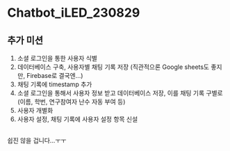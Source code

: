 # Chatbot_iLED_230829
 
## 추가 미션
1. 소셜 로그인을 통한 사용자 식별
2. 데이터베이스 구축, 사용자별 채팅 기록 저장 (직관적으론 Google sheets도 좋지만, Firebase로 결국엔...)
3. 채팅 기록에 timestamp 추가
4. 소셜 로그인을 통해서 사용자 정보 받고 데이터베이스 저장, 이를 채팅 기록 구별로(이름, 학번, 연구참여자 난수 자동 부여 등)
5. 사용자 개별화
6. 사용자 설정, 채팅 기록에 사용자 설정 항목 신설
##

쉽진 않을 겁니다...ㅜㅜ
